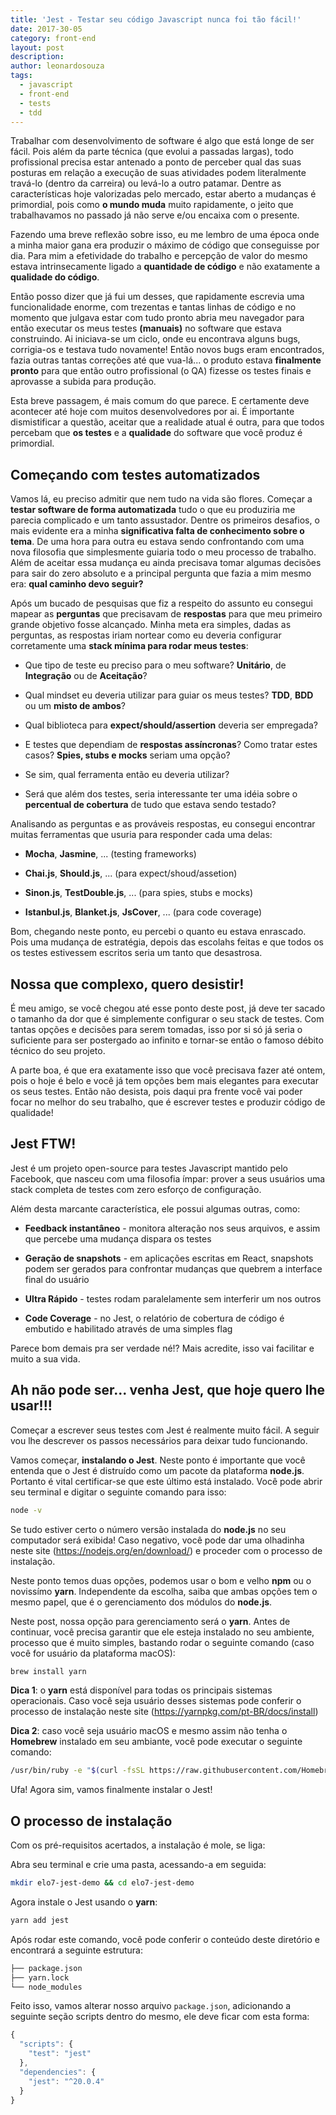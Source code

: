 ```yaml
---
title: 'Jest - Testar seu código Javascript nunca foi tão fácil!'
date: 2017-30-05
category: front-end
layout: post
description:
author: leonardosouza
tags:
  - javascript
  - front-end
  - tests
  - tdd
---
```


Trabalhar com desenvolvimento de software é algo que está longe de ser fácil. Pois além da parte técnica (que evolui a passadas largas), todo profissional precisa estar antenado a ponto de perceber qual das suas posturas em relação a execução de suas atividades podem literalmente travá-lo (dentro da carreira) ou levá-lo a outro patamar. Dentre as características hoje valorizadas pelo mercado, estar aberto a mudanças é primordial, pois como **o mundo muda** muito rapidamente, o jeito que trabalhavamos no passado já não serve e/ou encaixa com o presente.

Fazendo uma breve reflexão sobre isso, eu me lembro de uma época onde a minha maior gana era produzir o máximo de código que conseguisse por dia. Para mim a efetividade do trabalho e percepção de valor do mesmo estava intrinsecamente ligado a **quantidade de código** e não exatamente a **qualidade do código**.

Então posso dizer que já fui um desses, que rapidamente escrevia uma funcionalidade enorme, com trezentas e tantas linhas de código e no momento que julgava estar com tudo pronto abria meu navegador para então executar os meus testes **(manuais)** no software que estava construindo. Ai iniciava-se um ciclo, onde eu encontrava alguns bugs, corrigia-os e testava tudo novamente! Então novos bugs eram encontrados, fazia outras tantas correções até que vua-lá... o produto estava **finalmente pronto** para que então outro profissional (o QA) fizesse os testes finais e aprovasse a subida para produção.

Esta breve passagem, é mais comum do que parece. E certamente deve acontecer até hoje com muitos desenvolvedores por ai. É importante dismistificar a questão, aceitar que a realidade atual é outra, para que todos percebam que **os testes** e a **qualidade** do software que você produz é primordial.

## Começando com testes automatizados

Vamos lá, eu preciso admitir que nem tudo na vida são flores. Começar a **testar software de forma automatizada** tudo o que eu produziria me parecia complicado e um tanto assustador. Dentre os primeiros desafios, o mais evidente era a minha **significativa falta de conhecimento sobre o tema**. De uma hora para outra eu estava sendo confrontando com uma nova filosofia que simplesmente guiaria todo o meu processo de trabalho. Além de aceitar essa mudança eu ainda precisava tomar algumas decisões para sair do zero absoluto e a principal pergunta que fazia a mim mesmo era: **qual caminho devo seguir?**

Após um bucado de pesquisas que fiz a respeito do assunto eu consegui mapear as **perguntas** que precisavam de **respostas** para que meu primeiro grande objetivo fosse alcançado. Minha meta era simples, dadas as perguntas, as respostas iriam nortear como eu deveria configurar corretamente uma **stack mínima para rodar meus testes**:

- Que tipo de teste eu preciso para o meu software? **Unitário**, de **Integração** ou de **Aceitação**?

- Qual mindset eu deveria utilizar para guiar os meus testes? **TDD**, **BDD** ou um **misto de ambos**?

- Qual biblioteca para **expect/should/assertion** deveria ser empregada?

- E testes que dependiam de **respostas assíncronas**? Como tratar estes casos? **Spies, stubs e mocks** seriam uma opção?

- Se sim, qual ferramenta então eu deveria utilizar?

- Será que além dos testes, seria interessante ter uma idéia sobre o **percentual de cobertura** de tudo que estava sendo testado?

Analisando as perguntas e as prováveis respostas, eu consegui encontrar muitas ferramentas que usuria para responder cada uma delas:

- **Mocha**, **Jasmine**, ... (testing frameworks)

- **Chai.js**, **Should.js**, ... (para expect/shoud/assetion)

- **Sinon.js**, **TestDouble.js**, ... (para spies, stubs e mocks)

- **Istanbul.js**, **Blanket.js**, **JsCover**, ... (para code coverage)

Bom, chegando neste ponto, eu percebi o quanto eu estava enrascado. Pois uma mudança de estratégia, depois das escolahs feitas e que todos os os testes estivessem escritos seria um tanto que desastrosa.

## Nossa que complexo, quero desistir!

É meu amigo, se você chegou até esse ponto deste post, já deve ter sacado o tamanho da dor que é simplemente configurar o seu stack de testes. Com tantas opções e decisões para serem tomadas, isso por si só já seria o suficiente para ser postergado ao infinito e tornar-se então o famoso débito técnico do seu projeto.

A parte boa, é que era exatamente isso que você precisava fazer até ontem, pois o hoje é belo e você já tem opções bem mais elegantes para executar os seus testes. Então não desista, pois daqui pra frente você vai poder focar no melhor do seu trabalho, que é escrever testes e produzir código de qualidade!

## Jest FTW!

Jest é um projeto open-source para testes Javascript mantido pelo Facebook, que nasceu com uma filosofia ímpar: prover a seus usuários  uma stack completa de testes com zero esforço de configuração.

Além desta marcante característica, ele possui algumas outras, como:

- **Feedback instantâneo** - monitora alteração nos seus arquivos, e assim que percebe uma mudança dispara os testes

- **Geração de snapshots** - em aplicações escritas em React, snapshots podem ser gerados para confrontar mudanças que quebrem a interface final do usuário

- **Ultra Rápido** - testes rodam paralelamente sem interferir um nos outros

- **Code Coverage** - no Jest, o relatório de cobertura de código é embutido e habilitado através de uma simples flag

Parece bom demais pra ser verdade né!? Mais acredite, isso vai facilitar e muito a sua vida.

## Ah não pode ser... venha Jest, que hoje quero lhe usar!!!

Começar a escrever seus testes com Jest é realmente muito fácil. A seguir vou lhe descrever os passos necessários para deixar tudo funcionando.

Vamos começar, **instalando o Jest**. Neste ponto é importante que você entenda que o Jest é distruído como um pacote da plataforma **node.js**. Portanto é vital certificar-se que este último está instalado. Você pode abrir seu terminal e digitar o seguinte comando para isso:

```bash
node -v
```

Se tudo estiver certo o número versão instalada do **node.js** no seu computador será exibida! Caso negativo, você pode dar uma olhadinha neste site (https://nodejs.org/en/download/) e proceder com o processo de instalação.

Neste ponto temos duas opções, podemos usar o bom e velho **npm** ou o novissímo **yarn**. Independente da escolha, saiba que ambas opções tem o mesmo papel, que é o gerenciamento dos módulos do **node.js**.

Neste post, nossa opção para gerenciamento será o **yarn**. Antes de continuar, você precisa garantir que ele esteja instalado no seu ambiente, processo que é muito simples, bastando rodar o seguinte comando (caso você for usuário da plataforma macOS):

```bash
brew install yarn
```

**Dica 1**: o **yarn** está disponível para todas os principais sistemas operacionais. Caso você seja usuário desses sistemas pode conferir o processo de instalação neste site (https://yarnpkg.com/pt-BR/docs/install)

**Dica 2**: caso você seja usuário macOS e mesmo assim não tenha o **Homebrew** instalado em seu ambiante, você pode executar o seguinte comando:

```bash
/usr/bin/ruby -e "$(curl -fsSL https://raw.githubusercontent.com/Homebrew/install/master/install)"
```

Ufa! Agora sim, vamos finalmente instalar o Jest!

## O processo de instalação

Com os pré-requisitos acertados, a instalação é mole, se liga:

Abra seu terminal e crie uma pasta, acessando-a em seguida:

```bash
mkdir elo7-jest-demo && cd elo7-jest-demo
```

Agora instale o Jest usando o **yarn**:

```bash
yarn add jest
```

Após rodar este comando, você pode conferir o conteúdo deste diretório e encontrará a seguinte estrutura:

```bash
├── package.json
├── yarn.lock
└── node_modules
```

Feito isso, vamos alterar nosso arquivo `package.json`, adicionando a seguinte seção scripts dentro do mesmo, ele deve ficar com esta forma:

```javascript
{
  "scripts": {
    "test": "jest"
  },
  "dependencies": {
    "jest": "^20.0.4"
  }
}
```
